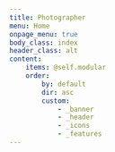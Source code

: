 ```yaml
---
title: Photographer
menu: Home
onpage_menu: true
body_class: index
header_class: alt
content:
    items: @self.modular
    order:
        by: default
        dir: asc
        custom:
            - _banner
            - _header
            - _icons
            - _features
---
```



